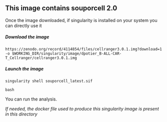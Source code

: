 <h2>This image contains souporcell 2.0</h2>

Once the image downloaded, if singularity is installed on your system you can directly use it

#####   Download the image

<pre><code>https://zenodo.org/record/4114854/files/cellranger3.0.1.img?download=1 -o $WORKING_DIR/singularity/image/dpotier_B-ALL-CAR-T_Cellranger/cellranger3.0.1.img</pre></code>

#####   Launch the image
<pre><code>singularity shell souporcell_latest.sif</pre></code>
<pre><code>bash</pre></code>

You can run the analysis.


<i>If needed, the docker file used to produce this singularity image is present in this directory</i>
